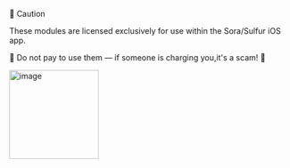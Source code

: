 📌 Caution

These modules are licensed exclusively for use within the Sora/Sulfur iOS app.

🚫 Do not pay to use them — if someone is charging you,it's a scam! 💸

<img width="160" height="160" alt="image" src="https://github.com/user-attachments/assets/0fac5432-ad4d-48a1-bb73-172eaf5c1ce8" />
